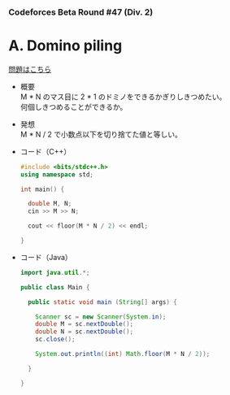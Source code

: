 ### Codeforces Beta Round #47 (Div. 2)

# A. Domino piling

  [問題はこちら](https://codeforces.com/problemset/problem/50/A)
  
- 概要<br>
  M * N のマス目に 2 * 1 のドミノをできるかぎりしきつめたい。<br>
  何個しきつめることができるか。
  
- 発想<br>
  M * N / 2 で小数点以下を切り捨てた値と等しい。
  
  
- コード（C++）

  ```cpp
  #include <bits/stdc++.h>
  using namespace std;

  int main() {

    double M, N;
    cin >> M >> N;

    cout << floor(M * N / 2) << endl;

  }
  ```
  
- コード（Java）

  ```java
  import java.util.*;

  public class Main {

    public static void main (String[] args) {

      Scanner sc = new Scanner(System.in);
      double M = sc.nextDouble();
      double N = sc.nextDouble();
      sc.close();

      System.out.println((int) Math.floor(M * N / 2));

    }

  }
  ```
    